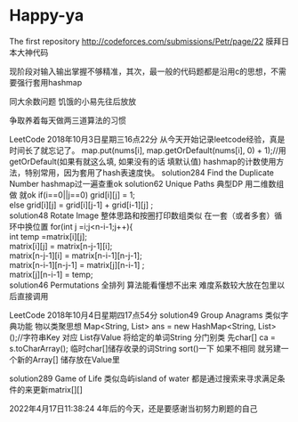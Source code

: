 # Happy-ya
The first repository
http://codeforces.com/submissions/Petr/page/22
膜拜日本大神代码

现阶段对输入输出掌握不够精准，其次，最一般的代码题都是沿用c的思想，不需要强行套用hashmap

同大余数问题 饥饿的小易先往后放放

争取养着每天做两三道算法的习惯

LeetCode  2018年10月3日星期三16点22分
从今天开始记录leetcode经验，真是时间长了就忘记了。 
map.put(nums[i], map.getOrDefault(nums[i], 0) + 1);//用getOrDefault(如果有就这么填, 如果没有的话 填默认值) 
hashmap的计数使用方法，特别常用，因为套用了hash表速度快。
solution284 Find the Duplicate Number hashmap过一遍查重ok
solution62 Unique Paths 典型DP 用二维数组做 就ok
if(i==0||j==0)  grid[i][j] = 1;                  
else
grid[i][j] = grid[i][j-1] + grid[i-1][j] ;       
solution48 Rotate Image 整体思路和按圈打印数组类似 在一套（或者多套）循环中换位置
for(int j =i;j<n-i-1;j++){                        
 int temp =matrix[i][j];                          
matrix[i][j] = matrix[n-j-1][i];                 
matrix[n-j-1][i] = matrix[n-i-1][n-j-1];        
matrix[n-i-1][n-j-1] = matrix[j][n-i-1] ;       
matrix[j][n-i-1] = temp;                             
solution46 Permutations 全排列 算法能看懂想不出来 难度系数较大放在包里以后直接调用



LeetCode  2018年10月4日星期四17点54分
solution49 Group Anagrams  类似字典功能 物以类聚思想
Map<String, List> ans = new HashMap<String, List>();//字符串Key 对应 List存Value
将给定的单词String 分门别类 先char[] ca = s.toCharArray(); 临时char[]储存收录的词String
sort()一下 如果不相同 就另建一个新的Array[] 储存放在Value里 

solution289 Game of Life 类似岛屿island of water 都是通过搜索来寻求满足条件的来更新matrix[][]


2022年4月17日11:38:24
4年后的今天，还是要感谢当初努力刷题的自己
